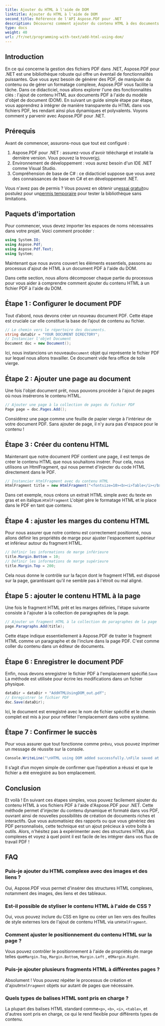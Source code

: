 ```yaml
---
title: Ajouter du HTML à l'aide de DOM
linktitle: Ajouter du HTML à l'aide de DOM
second_title: Référence de l'API Aspose.PDF pour .NET
description: Découvrez comment ajouter du contenu HTML à des documents PDF à l'aide d'Aspose.PDF pour .NET dans ce didacticiel étape par étape. Améliorez facilement vos fichiers PDF avec un formatage HTML dynamique.
type: docs
weight: 40
url: /fr/net/programming-with-text/add-html-using-dom/
---
```

## Introduction

En ce qui concerne la gestion des fichiers PDF dans .NET, Aspose.PDF pour .NET est une bibliothèque robuste qui offre un éventail de fonctionnalités puissantes. Que vous ayez besoin de générer des PDF, de manipuler du contenu ou de gérer un formatage complexe, Aspose.PDF vous facilite la tâche. Dans ce didacticiel, nous allons explorer l'une des fonctionnalités clés : l'ajout de contenu HTML aux documents PDF à l'aide du modèle d'objet de document (DOM). En suivant un guide simple étape par étape, vous apprendrez à intégrer de manière transparente du HTML dans vos fichiers PDF, les rendant ainsi plus dynamiques et polyvalents. Voyons comment y parvenir avec Aspose.PDF pour .NET.

## Prérequis

Avant de commencer, assurons-nous que tout est configuré :

1.  Aspose.PDF pour .NET : assurez-vous d'avoir téléchargé et installé la dernière version. Vous pouvez la trouver[ici](https://releases.aspose.com/pdf/net/).
2. Environnement de développement : vous aurez besoin d'un IDE .NET comme Visual Studio.
3. Compréhension de base de C# : ce didacticiel suppose que vous avez des connaissances de base en C# et en développement .NET.

Vous n'avez pas de permis ? Vous pouvez en obtenir un[essai gratuit](https://releases.aspose.com/)ou postulez pour un[permis temporaire](https://purchase.aspose.com/temporary-license/) pour tester la bibliothèque sans limitations.

## Paquets d'importation

Pour commencer, vous devez importer les espaces de noms nécessaires dans votre projet. Voici comment procéder :

```csharp
using System.IO;
using Aspose.Pdf;
using Aspose.Pdf.Text;
using System;
```

Maintenant que nous avons couvert les éléments essentiels, passons au processus d'ajout de HTML à un document PDF à l'aide du DOM.

Dans cette section, nous allons décomposer chaque partie du processus pour vous aider à comprendre comment ajouter du contenu HTML à un fichier PDF à l'aide du DOM.

## Étape 1 : Configurer le document PDF

Tout d’abord, nous devons créer un nouveau document PDF. Cette étape est cruciale car elle constitue la base de l’ajout de contenu au fichier.

```csharp
// Le chemin vers le répertoire des documents.
string dataDir = "YOUR DOCUMENT DIRECTORY";
// Instancier l'objet Document
Document doc = new Document();
```

 Ici, nous instancions un nouveau`Document` objet qui représente le fichier PDF sur lequel nous allons travailler. Ce document vide fera office de toile vierge.

## Étape 2 : Ajouter une page au document

Une fois l'objet document prêt, nous pouvons procéder à l'ajout de pages où nous insérerons le contenu HTML.

```csharp
// Ajouter une page à la collection de pages du fichier PDF
Page page = doc.Pages.Add();
```

Considérez une page comme une feuille de papier vierge à l'intérieur de votre document PDF. Sans ajouter de page, il n'y aura pas d'espace pour le contenu !

## Étape 3 : Créer du contenu HTML

Maintenant que notre document PDF contient une page, il est temps de créer le contenu HTML que nous souhaitons insérer. Pour cela, nous utilisons un HtmlFragment, qui nous permet d'injecter du code HTML directement dans le PDF.

```csharp
// Instancier HtmlFragment avec du contenu HTML
HtmlFragment title = new HtmlFragment("<fontsize=10><b><i>Table</i></b></fontsize>");
```

 Dans cet exemple, nous créons un extrait HTML simple avec du texte en gras et en italique.`HtmlFragment` L'objet gère le formatage HTML et le place dans le PDF en tant que contenu.

## Étape 4 : ajuster les marges du contenu HTML

Pour nous assurer que notre contenu est correctement positionné, nous allons définir les propriétés de marge pour ajuster l'espacement supérieur et inférieur autour du fragment HTML.

```csharp
// Définir les informations de marge inférieure
title.Margin.Bottom = 10;
// Définir les informations de marge supérieure
title.Margin.Top = 200;
```

Cela nous donne le contrôle sur la façon dont le fragment HTML est disposé sur la page, garantissant qu'il ne semble pas à l'étroit ou mal aligné.

## Étape 5 : ajouter le contenu HTML à la page

Une fois le fragment HTML prêt et les marges définies, l'étape suivante consiste à l'ajouter à la collection de paragraphes de la page.

```csharp
// Ajouter un fragment HTML à la collection de paragraphes de la page
page.Paragraphs.Add(title);
```

Cette étape indique essentiellement à Aspose.PDF de traiter le fragment HTML comme un paragraphe et de l'inclure dans la page PDF. C'est comme coller du contenu dans un éditeur de documents.

## Étape 6 : Enregistrer le document PDF

 Enfin, nous devons enregistrer le fichier PDF à l'emplacement spécifié.`Save` La méthode est utilisée pour écrire les modifications dans un fichier physique.

```csharp
dataDir = dataDir + "AddHTMLUsingDOM_out.pdf";
// Enregistrer le fichier PDF
doc.Save(dataDir);
```

Ici, le document est enregistré avec le nom de fichier spécifié et le chemin complet est mis à jour pour refléter l'emplacement dans votre système.

## Étape 7 : Confirmer le succès

Pour vous assurer que tout fonctionne comme prévu, vous pouvez imprimer un message de réussite sur la console.

```csharp
Console.WriteLine("\nHTML using DOM added successfully.\nFile saved at " + dataDir);
```

Il s’agit d’un moyen simple de confirmer que l’opération a réussi et que le fichier a été enregistré au bon emplacement.

## Conclusion

Et voilà ! En suivant ces étapes simples, vous pouvez facilement ajouter du contenu HTML à vos fichiers PDF à l'aide d'Aspose.PDF pour .NET. Cette méthode permet d'injecter du contenu dynamique et formaté dans vos PDF, ouvrant ainsi de nouvelles possibilités de création de documents riches et interactifs. Que vous automatisiez des rapports ou que vous génériez des PDF personnalisés, cette technique est un ajout précieux à votre boîte à outils. Alors, n'hésitez pas à expérimenter avec des structures HTML plus complexes et voyez à quel point il est facile de les intégrer dans vos flux de travail PDF !

## FAQ

### Puis-je ajouter du HTML complexe avec des images et des liens ?
Oui, Aspose.PDF vous permet d'insérer des structures HTML complexes, notamment des images, des liens et des tableaux.

### Est-il possible de styliser le contenu HTML à l'aide de CSS ?
 Oui, vous pouvez inclure du CSS en ligne ou créer un lien vers des feuilles de style externes lors de l'ajout de contenu HTML via un`HtmlFragment`.

### Comment ajuster le positionnement du contenu HTML sur la page ?
 Vous pouvez contrôler le positionnement à l'aide de propriétés de marge telles que`Margin.Top`, `Margin.Bottom`, `Margin.Left` , et`Margin.Right`.

### Puis-je ajouter plusieurs fragments HTML à différentes pages ?
 Absolument ! Vous pouvez répéter le processus de création et d'ajout`HtmlFragment` objets sur autant de pages que nécessaire.

### Quels types de balises HTML sont pris en charge ?
 La plupart des balises HTML standard comme`<p>`, `<b>`, `<i>`, `<table>`, et d'autres sont pris en charge, ce qui le rend flexible pour différents types de contenu.